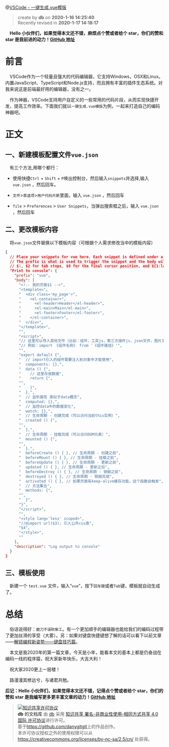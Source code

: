 @[VSCode - 一键生成.vue模版](https://github.com/danygitgit/document-library/blob/master/other-library/%E5%89%8D%E7%AB%AF%E5%B7%A5%E5%85%B7%E9%85%8D%E7%BD%AE/VSCode%E8%AE%BE%E7%BD%AE/VSCode%20-%20%E4%B8%80%E9%94%AE%E7%94%9F%E6%88%90.vue%E6%A8%A1%E7%89%88.md)

> create by **db** on **2020-1-16 14:25:40**   
> Recently revised in **2020-1-17 14:18:17**

&emsp;**Hello 小伙伴们，如果觉得本文还不错，麻烦点个赞或者给个 star，你们的赞和 star 是我前进的动力！[GitHub 地址](https://github.com/danygitgit/document-library/blob/master/other-library/%E5%89%8D%E7%AB%AF%E5%B7%A5%E5%85%B7%E9%85%8D%E7%BD%AE/VSCode%E8%AE%BE%E7%BD%AE/VSCode%20-%20%E4%B8%80%E9%94%AE%E7%94%9F%E6%88%90.vue%E6%A8%A1%E7%89%88.md)**

# 前言

&emsp;VSCode作为一个轻量且强大的代码编辑器，它支持Windows，OSX和Linux。内置JavaScript、TypeScript和Node.js支持，而且拥有丰富的插件生态系统。对我来说这是前端最好用的编辑器，没有之一。

&emsp;作为神器，VSCode支持用户自定义的一些常用的代码片段，从而实现快捷开发，提高工作效率。下面我们就以`一键生成.vue模版`为例，一起来打造自己的编码神器吧。

# 正文

## 一、新建模板配置文件`vue.json`

&emsp;有三个方法,用哪个都行：

- 使用快捷`Ctrl` + `Shift` + `P`唤出控制台，然后输入`snippets`并选择,输入 `vue.json` ，然后回车。

- `文件`>`首选项`>`用户代码片断`里面，输入 `vue.json` ，然后回车 

- `file` > `Preferences` > `User Snippets`，当弹出搜索框之后，输入 `vue.json` ，然后回车
 
## 二、更改模板内容

&emsp;将`vue.json`文件替换以下模板内容（可根据个人需求修改当中的模板内容）   
```json
{
  // Place your snippets for vue here. Each snippet is defined under a snippet name and has a prefix, body and description. 
  // The prefix is what is used to trigger the snippet and the body will be expanded and inserted. Possible variables are:
  // $1, $2 for tab stops, $0 for the final cursor position, and ${1:label}, ${2:another} for placeholders. Placeholders with the same ids are connected.
  "Print to console": {
    "prefix": "vue",
    "body": [
      "<!-- 我的页面$1 -->",
      "<template>",
      "  <div class='my_page'>",
      "    <el-container>",
      "      <el-header>Header</el-header>",
      "      <el-main>Main</el-main>",
      "      <el-footer>Footer</el-footer>",
      "    </el-container>",
      "  </div>",
      "</template>",
      "",
      "<script>",
      "// 这里可以导入其他文件（比如：组件，工具js，第三方插件js，json文件，图片文件等等）",
      "// 例如：import 《组件名称》 from '《组件路径》'",
      "",
      "export default {",
      "  // import引入的组件需要注入到对象中才能使用",
      "  components: {},",
      "  data () {",
      "    // 这里存放数据",
      "    return {",
      "",
      "    }",
      "  },",
      "  // 监听属性 类似于data概念",
      "  computed: {},",
      "  // 监控data中的数据变化",
      "  watch: {},",
      "  // 生命周期 - 创建完成（可以访问当前this实例）",
      "  created () {",
      "",
      "  },",
      "  // 生命周期 - 挂载完成（可以访问DOM元素）",
      "  mounted () {",
      "",
      "  },",
      "  beforeCreate () { }, // 生命周期 - 创建之前",
      "  beforeMount () { }, // 生命周期 - 挂载之前",
      "  beforeUpdate () { }, // 生命周期 - 更新之前",
      "  updated () { }, // 生命周期 - 更新之后",
      "  beforeDestroy () { }, // 生命周期 - 销毁之前",
      "  destroyed () { }, // 生命周期 - 销毁完成",
      "  activated () { }, // 如果页面有keep-alive缓存功能，这个函数会触发",
      "  // 方法集合",
      "  methods: {",
      "",
      "  }",
      "}",
      "</script>",
      "",
      "<style lang='less' scoped>",
      "//@import url($3); 引入公共css类",
      "$4",
      "</style>",
      ""
    ],
    "description": "Log output to console"
  }
}
```
## 三、模板使用

&emsp;新建一个 `test.vue` 文件，输入“`vue`”，按下`回车键`或者`Tab`键，模板就自动生成了。

# 总结 

&emsp;俗话说得好：`磨刀不误砍柴工`。有一个更加顺手的编辑器也能给我们的编码过程带了更加丝滑的享受（大雾）。另：如果对键盘快捷键想了解的话可以看下以前文章——[解锁编程新姿势——键盘技巧篇](https://juejin.im/post/5c2a0f71e51d45778a5cabd0)。

&emsp;本文是我2020年的第一篇文章，今天是小年，能看本文的基本上都是仍奋战在编码一线的程序猿，祝大家新年快乐，大吉大利！

&emsp;祝大家2020更上一层楼！

&emsp;路漫漫其修远兮，与诸君共勉。


**后记：Hello 小伙伴们，如果觉得本文还不错，记得点个赞或者给个 star，你们的赞和 star 是我编写更多更丰富文章的动力！[GitHub 地址](https://github.com/danygitgit/document-library/blob/master/other-library/%E5%89%8D%E7%AB%AF%E5%B7%A5%E5%85%B7%E9%85%8D%E7%BD%AE/VSCode%E8%AE%BE%E7%BD%AE/VSCode%20-%20%E4%B8%80%E9%94%AE%E7%94%9F%E6%88%90.vue%E6%A8%A1%E7%89%88.md)**

> <a rel="license" href="http://creativecommons.org/licenses/by-nc-sa/4.0/"><img alt="知识共享许可协议" style="border-width:0" src="https://user-gold-cdn.xitu.io/2018/12/23/167d9537f3e29c99?w=88&h=31&f=png&s=1888" /></a><br /><a xmlns:dct="http://purl.org/dc/terms/" property="dct:title">**db** 的文档库</a> 由 <a xmlns:cc="http://creativecommons.org/ns#" href="db" property="cc:attributionName" rel="cc:attributionURL">db</a> 采用 <a rel="license" href="http://creativecommons.org/licenses/by-nc-sa/4.0/">知识共享 署名-非商业性使用-相同方式共享 4.0 国际 许可协议</a>进行许可。<br />基于<a xmlns:dct="http://purl.org/dc/terms/" href="https://github.com/danygitgit" rel="dct:source">https://github.com/danygitgit</a>上的作品创作。<br />本许可协议授权之外的使用权限可以从 <a xmlns:cc="http://creativecommons.org/ns#" href="https://creativecommons.org/licenses/by-nc-sa/2.5/cn/" rel="cc:morePermissions">https://creativecommons.org/licenses/by-nc-sa/2.5/cn/</a> 处获得。
